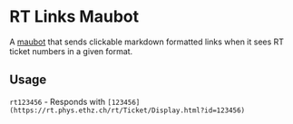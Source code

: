 # RT Links Maubot
A [maubot](https://github.com/maubot/maubot) that sends clickable markdown formatted links when it sees RT ticket numbers in a given format.

## Usage
`rt123456` - Responds with `[123456](https://rt.phys.ethz.ch/rt/Ticket/Display.html?id=123456)`
